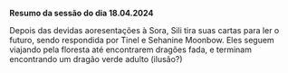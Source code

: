 **Resumo da sessão do dia 18.04.2024**

Depois das devidas aoresentações à Sora, Sili tira suas cartas para ler o futuro, sendo respondida por Tinel e Sehanine Moonbow. Eles seguem viajando pela floresta até encontrarem dragões fada, e terminam encontrando um dragão verde adulto (ilusão?)





